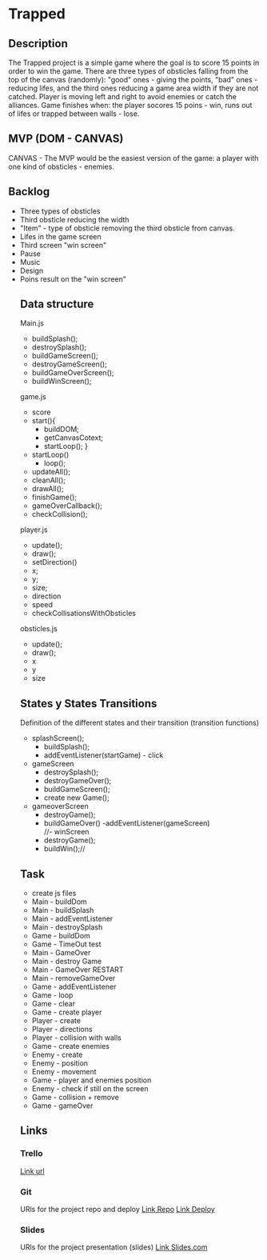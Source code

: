 
# Trapped

## Description
The Trapped project is a simple game where the goal is to score 15 points in order to win the game.
There are three types of obsticles falling from the top of the canvas (randomly): "good" ones - giving the points, "bad" ones - reducing lifes, and the third ones reducing a game area width if they are not catched.
Player is moving left and right to avoid enemies or catch the alliances. Game finishes when: the player socores 15 poins - win, runs out of lifes or trapped between walls - lose.


## MVP (DOM - CANVAS)
CANVAS - The MVP would be the easiest version of the game: a player with one kind of obsticles - enemies. 


## Backlog
<ul>
<li>Three types of obsticles</li>
<li>Third obsticle reducing the width</li>
<li>"Item" - type of obsticle removing the third obsticle from canvas.</li>
<li>Lifes in the game screen</li>
<li>Third screen "win screen"</li>
<li>Pause</li>
<li>Music</li>
<li>Design</li>
<li>Poins result on the "win screen"</li>



## Data structure
Main.js
- buildSplash();
- destroySplash();
- buildGameScreen();
- destroyGameScreen();
- buildGameOverScreen();
- buildWinScreen();


game.js

- score
- start(){
    - buildDOM;
    - getCanvasCotext;
    - startLoop();
}
- startLoop()
    - loop();
- updateAll();
- cleanAll();
- drawAll();
- finishGame();
- gameOverCallback();
- checkCollision();


player.js

- update();
- draw();
- setDirection()
- x;
- y;
- size;
- direction
- speed
- checkCollisationsWithObsticles


obsticles.js

- update();
- draw();
- x
- y
- size




## States y States Transitions
Definition of the different states and their transition (transition functions)

- splashScreen();
    - buildSplash();
    - addEventListener(startGame) - click
- gameScreen
    - destroySplash();
    - destroyGameOver();
    - buildGameScreen();
    - create new Game();
- gameoverScreen
    - destroyGame();
    - buildGameOver()
    -addEventListener(gameScreen)       
//- winScreen
    - destroyGame();
    - buildWin();//

## Task
- create js files
- Main - buildDom
- Main - buildSplash
- Main - addEventListener
- Main - destroySplash
- Game - buildDom
- Game - TimeOut test
- Main - GameOver
- Main - destroy Game
- Main - GameOver RESTART
- Main - removeGameOver
- Game - addEventListener
- Game - loop
- Game - clear
- Game - create player
- Player - create
- Player - directions
- Player - collision with walls
- Game - create enemies
- Enemy - create
- Enemy - position
- Enemy - movement
- Game - player and enemies position
- Enemy - check if still on the screen
- Game - collision + remove
- Game - gameOver 


## Links


### Trello
[Link url](https://trello.com)


### Git
URls for the project repo and deploy
[Link Repo](https://github.com/KamilaPurymska/Trapped)
[Link Deploy](http://github.com)


### Slides
URls for the project presentation (slides)
[Link Slides.com](http://slides.com)
